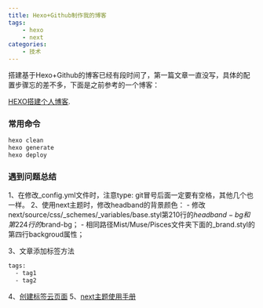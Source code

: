 ```yaml
---
title: Hexo+Github制作我的博客
tags: 
    - hexo
    - next
categories: 
    - 技术
---
```

搭建基于Hexo+Github的博客已经有段时间了，第一篇文章一直没写，具体的配置步骤忘的差不多，下面是之前参考的一个博客：

[HEXO搭建个人博客](http://baixin.io/2015/08/HEXO%E6%90%AD%E5%BB%BA%E4%B8%AA%E4%BA%BA%E5%8D%9A%E5%AE%A2/).

### 常用命令

```bash
hexo clean
hexo generate
hexo deploy
```

### 遇到问题总结 

1、在修改_config.yml文件时，注意type: git冒号后面一定要有空格，其他几个也一样。
2、使用next主题时，修改headband的背景颜色：
    - 修改next/source/css/_schemes/_variables/base.styl第210行的$headband-bg和第224行的$brand-bg；
    - 相同路径Mist/Muse/Pisces文件夹下面的_brand.styl的第四行backgroud属性；

3、文章添加标签方法

```bash
tags:
  - tag1
  - tag2
```

4、[创建标签云页面](https://github.com/iissnan/hexo-theme-next/wiki/%E5%88%9B%E5%BB%BA%E6%A0%87%E7%AD%BE%E4%BA%91%E9%A1%B5%E9%9D%A2)
5、[next主题使用手册](http://theme-next.iissnan.com/getting-started.html#download-next-theme)